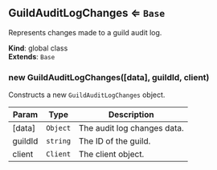 <a name="GuildAuditLogChanges"></a>

## GuildAuditLogChanges ⇐ <code>Base</code>
Represents changes made to a guild audit log.

**Kind**: global class  
**Extends**: <code>Base</code>  
<a name="new_GuildAuditLogChanges_new"></a>

### new GuildAuditLogChanges([data], guildId, client)
Constructs a new `GuildAuditLogChanges` object.


| Param | Type | Description |
| --- | --- | --- |
| [data] | <code>Object</code> | The audit log changes data. |
| guildId | <code>string</code> | The ID of the guild. |
| client | <code>Client</code> | The client object. |

